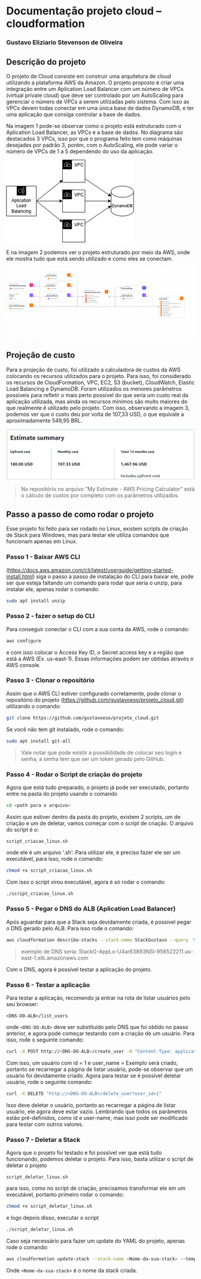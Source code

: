 # Documentação projeto cloud – cloudformation
### Gustavo Eliziario Stevenson de Oliveira

## Descrição do projeto
O projeto de Cloud consiste em construir uma arquitetura de cloud utilizando a plataforma AWS da Amazon. O projeto proposto é criar uma integração entre um Aplication Load Balancer com um número de VPCs (virtual private cloud) que deve ser controlado por um AutoScaling para gerenciar o número de VPCs a serem utilizadas pelo sistema. Com isso as VPCs devem todas conectar em uma única base de dados DynamoDB, e ter uma aplicação que consiga controlar a base de dados.

Na imagem 1 pode-se observar como o projeto está estruturado com o Aplication Load Balancer, as VPCs e a base de dados. No diagrama são destacados 3 VPCs, isso por que o programa feito tem como máquinas desejadas por padrão 3, porém, com o AutoScaling, ele pode variar o número de VPCs de 1 a 5 dependendo do uso da aplicação.

![imagem 1](/imgs/1.png)

E na imagem 2 podemos ver o projeto estruturado por meio da AWS, onde ele mostra tudo que está sendo utilizado e como eles se conectam.

![imagem 2](/imgs/2.png)

## Projeção de custo

Para a projeção de custo, foi utilizado a calculadora de custos da AWS colocando os recursos utilizados para o projeto. Para isso, foi considerado os recursos de CloudFormation, VPC, EC2, S3 (bucket), CloudWatch, Elastic Load Balancing e DynamoDB. Foram utilizados os menores parâmetros possíveis para refletir o mais perto possível do que seria um custo real da aplicação utilizada, mas ainda os recursos mínimos são muito maiores do que realmente é utilizado pelo projeto. Com isso, observando a imagem 3, podemos ver que o custo deu por volta de 107,33 USD, o que equivale a aproximadamente 549,95 BRL.

![imagem 3](/imgs/3.png)

> No repositório no arquivo “My Estimate - AWS Pricing Calculator” está o cálculo de custos por completo com os parâmetros utilizados.

## Passo a passo de como rodar o projeto

Esse projeto foi feito para ser rodado no Linux, existem scripts de criação de Stack para Windows, mas para testar ele utiliza comandos que funcionam apenas em Linux.

### Passo 1 - Baixar AWS CLI
(https://docs.aws.amazon.com/cli/latest/userguide/getting-started-install.html) siga o passo a passo de instalação do CLI para baixar ele, pode ser que esteja faltando um comando para rodar que seria o unzip, para instalar ele, apenas rodar o comando:

```bash
sudo apt install unzip
```

### Passo 2 - fazer o setup do CLI
Para conseguir conectar o CLI com a sua conta da AWS, rode o comando:

```bash
aws configure
```

e com isso colocar o Access Key ID, o Secret access key e a região que está a AWS (Ex. us-east-1). Essas informações podem ser obtidas através o AWS console.

### Passo 3 - Clonar o repositório
Assim que o AWS CLI estiver configurado corretamente, pode clonar o repositório do projeto
(https://github.com/gustavoeso/projeto_cloud.git)
utilizando o comando:

```bash
git clone https://github.com/gustavoeso/projeto_cloud.git
```

Se você não tem git instalado, rode o comando:

```bash
sudo apt install git-all
```

> Vale notar que pode existir a possibilidade de colocar seu login e senha, a senha tem que ser um token gerado pelo GitHub.

### Passo 4 - Rodar o Script de criação do projeto
Agora que está tudo preparado, o projeto já pode ser executado, portanto entre na pasta do projeto usando o comando

```bash
cd <path para o arquivo>
```

Assim que estiver dentro da pasta do projeto, existem 2 scripts, um de criação e um de deletar, vamos começar com o script de criação. O arquivo do script é o:

```
script_criacao_linux.sh
```

onde ele é um arquivo '.sh'. Para utilizar ele, é preciso fazer ele ser um executável, para isso, rode o comando:

```bash
chmod +x script_criacao_linux.sh
```

Com isso o script virou executável, agora é só rodar o comando:

```bash
./script_criacao_linux.sh
```

### Passo 5 - Pegar o DNS do ALB (Aplication Load Balancer)
Após aguardar para que a Stack seja devidamente criada, é possível pegar o DNS gerado pelo ALB. Para isso rode o comando:

```bash
aws cloudformation describe-stacks --stack-name StackGustavo --query 'Stacks[0].Outputs[?OutputKey==`LoadBalancerDNS`].OutputValue' --output text
```
> exemplo de DNS seria: StackG-AppLo-U4ar63893NSl-956522211.us-east-1.elb.amazonaws.com

Com o DNS, agora é possível testar a aplicação do projeto.

### Passo 6 - Testar a aplicação
Para testar a aplicação, recomendo ja entrar na rota de listar usuários pelo seu browser:

```
<DNS-DO-ALB>/list_users
```

onde ```<DNS-DO-ALB>``` deve ser substituído pelo DNS que foi obtido no passo anterior, e agora pode começar testando com a criação de um usuário. Para isso, rode o seguinte comando:

```bash
curl -X POST http://<DNS-DO-ALB>/create_user -H "Content-Type: application/json" -d '{"user_id": "1", "user_name": "Exemplo"}'
``` 

Com isso, um usuário com id = 1 e user_name = Exemplo será criado, portanto se recarregar a página de listar usuário, pode-se observar que um usuário foi devidamente criado. Agora para testar se é possível deletar usuário, rode o seguinte comando:

```bash
curl -X DELETE "http://<DNS-DO-ALB>/delete_user?user_id=1"
```

Isso deve deletar o usuário, portanto ao recarregar a página de listar usuário, ele agora deve estar vazio. Lembrando que todos os parâmetros estão pré-definidos, como id e user-name, mas isso pode ser modificado para testar com outros valores.

### Passo 7 - Deletar a Stack
Agora que o projeto foi testado e foi possível ver que está tudo funcionando, podemos deletar o projeto. Para isso, basta utilizar o script de deletar o projeto
```
script_deletar_linux.sh
```

para isso, como no script de criação, precisamos transformar ele em um executável, portanto primeiro rodar o comando:

```bash
chmod +x script_deletar_linux.sh
```

e logo depois disso, executar o script

```bash
./script_deletar_linux.sh
```

Caso seja necessário para fazer um update do YAML do projeto, apenas rode o comando:
```bash
aws cloudformation update-stack --stack-name <Nome-da-sua-stack> --template-body file://projeto.yaml --capabilities CAPABILITY_IAM
```

Onde ```<Nome-da-sua-stack>``` é o nome da stack criada.